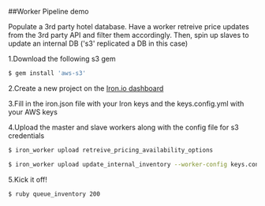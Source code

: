##Worker Pipeline demo

Populate a 3rd party hotel database. Have a worker retreive price updates from the 3rd party API and filter them accordingly. Then, spin up slaves to update an internal DB ('s3' replicated a DB in this case)

1.Download the following s3 gem
```sh
$ gem install 'aws-s3'
```

2.Create a new project on the [Iron.io dashboard](https://hud.iron.io/dashboard)

3.Fill in the iron.json file with your Iron keys and the keys.config.yml with your AWS keys

4.Upload the master and slave workers along with the config file for s3 credentials
```sh
$ iron_worker upload retreive_pricing_availability_options

$ iron_worker upload update_internal_inventory --worker-config keys.config.yml
```

5.Kick it off!
```sh
$ ruby queue_inventory 200
```
